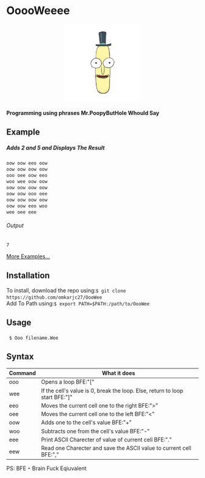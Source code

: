 # OoooWeeee

<p align="center">
	<img src="logo.jpeg" width="200" height="200" />
</p>

#### Programming using phrases Mr.PoopyButHole Whould Say

## Example
##### Adds 2 and 5 and Displays The Result
```
oow oow eeo oow 
oow oow oow oow 
ooo oee oow eeo
woo wee oow oow
oow oow oow oow 
oow oow ooo oee 
oow oow oow oow 
oow oow eeo woo 
wee oee eee      
```
###### Output
```7```

[More Examples...](https://github.com/omkarjc27/OooWee/Examples)


## Installation
To install, download the repo using:```$ git clone https://github.com/omkarjc27/OooWee```<br>
Add To Path using:```$ export PATH=$PATH:/path/to/OooWee```

## Usage
``` $ Ooo filename.Wee```


## Syntax
| Command 	| What it does															|
| ---------	| --------------------------------------------------------------------- |
|  ooo    	| Opens a loop BFE:"[" |
|  wee    	| If the cell's value is 0, break the loop. Else, return to loop start 	BFE:"]" |
|  eeo    	| Moves the current cell one to the right BFE:">" |
|  oee    	| Moves the current cell one to the left BFE:"<" |
|  oow    	| Adds one to the cell's value BFE:"+" |
|  woo    	| Subtracts one from the cell's value BFE:"-" |
|  eee    	| Print ASCII Charecter of value of current cell BFE:"." |
|  eew    	| Read one Charecter and save the ASCII value to current cell  BFE:"," |

PS: BFE ‣ Brain Fuck Eqiuvalent 
